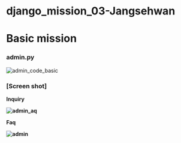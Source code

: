 # django_mission_03-Jangsehwan

<h1>Basic mission</h1>

<h3>admin.py</h3>

![admin_code_basic](https://user-images.githubusercontent.com/69257201/166686714-a6cae079-bb2b-4725-94f3-d9934a5c62cb.png)

<h3>[Screen shot]</h3>
<b>Inquiry

![admin_aq](https://user-images.githubusercontent.com/69257201/166686977-e6f09ac5-81b1-4dcb-848e-54ee9dcb7b5e.png)

Faq

![admin](https://user-images.githubusercontent.com/69257201/166686981-95e74f27-e637-4e8f-a5df-e56418e98a0f.png)

